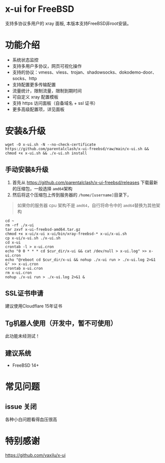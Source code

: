 # x-ui for FreeBSD

支持多协议多用户的 xray 面板, 本版本支持FreeBSD非root安装。

# 功能介绍

- 系统状态监控
- 支持多用户多协议，网页可视化操作
- 支持的协议：vmess、vless、trojan、shadowsocks、dokodemo-door、socks、http
- 支持配置更多传输配置
- 流量统计，限制流量，限制到期时间
- 可自定义 xray 配置模板
- 支持 https 访问面板（自备域名 + ssl 证书）
- 更多高级配置项，详见面板

# 安装&升级

```
wget -O x-ui.sh -N --no-check-certificate https://github.com/parentalclash/x-ui-freebsd/raw/main/x-ui.sh && chmod +x x-ui.sh && ./x-ui.sh install
```

## 手动安装&升级

1. 首先从 https://github.com/parentalclash/x-ui-freebsd/releases 下载最新的压缩包，一般选择 `amd64`架构
2. 然后将这个压缩包上传到服务器的 `/home/[username]`目录下，

> 如果你的服务器 cpu 架构不是 `amd64`，自行将命令中的 `amd64`替换为其他架构

```
cd ~
rm -rf ./x-ui
tar zxvf x-ui-freebsd-amd64.tar.gz
chmod +x x-ui/x-ui x-ui/bin/xray-freebsd-* x-ui/x-ui.sh
cp x-ui/x-ui.sh ./x-ui.sh
cd x-ui
crontab -l > x-ui.cron
echo "0 0 * * * cd $cur_dir/x-ui && cat /dev/null > x-ui.log" >> x-ui.cron
echo "@reboot cd $cur_dir/x-ui && nohup ./x-ui run > ./x-ui.log 2>&1 &" >> x-ui.cron
crontab x-ui.cron
rm x-ui.cron
nohup ./x-ui run > ./x-ui.log 2>&1 &
```

## SSL证书申请

建议使用Cloudflare 15年证书

## Tg机器人使用（开发中，暂不可使用）

此功能未经测试！

## 建议系统

- FreeBSD 14+

# 常见问题

## issue 关闭

各种小白问题看得血压很高

# 特别感谢
https://github.com/vaxilu/x-ui
